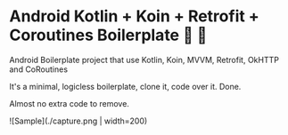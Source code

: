 # Android Kotlin + Koin + Retrofit + Coroutines Boilerplate 🎉 🥰

Android Boilerplate project that use Kotlin, Koin, MVVM, Retrofit, OkHTTP and CoRoutines

It's a minimal, logicless boilerplate, clone it, code over it. Done.

Almost no extra code to remove.

![Sample](./capture.png | width=200)
